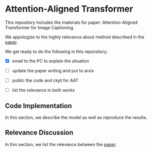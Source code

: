 # Attention-Aligned Transformer 

This repository includes the materials for paper: Attention-Aligned Transformer for Image Captioning. 

We appologize to the highly relevance about method described in the [paper](https://aclanthology.org/2021.acl-long.103.pdf). 

We get ready to do the following in this reporsitory: 

- [X] email to the PC to explain the situation
- [ ] update the paper writing and put to arxiv
- [ ] public the code and ckpt for AAT 
- [ ] list the relevance in both works



## Code Implementation
In this section, we describe the model as well as reproduce the results. 

## Relevance Discussion
In this section, we list the relevance between the [paper](https://aclanthology.org/2021.acl-long.103.pdf).
